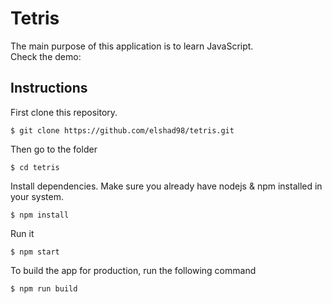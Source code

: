 # Tetris
  
The main purpose of this application is to learn JavaScript.     
Check the demo:     

## Instructions

First clone this repository.    
```
$ git clone https://github.com/elshad98/tetris.git
```  
Then go to the folder
```
$ cd tetris
```
Install dependencies. Make sure you already have nodejs & npm installed in your system.  
```
$ npm install
```  
Run it
```
$ npm start
```  
To build the app for production, run the following command  
```
$ npm run build
```  
